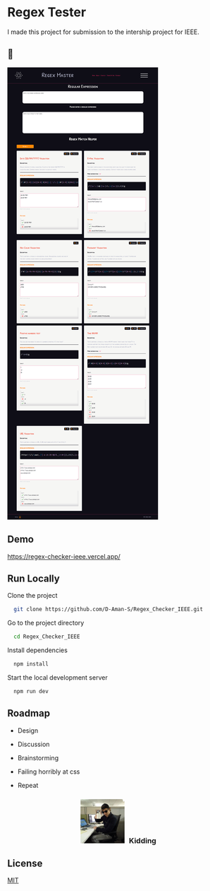 # Regex Tester

I made this project for submission to the intership project for IEEE.

## 📸

![Regex-Test Screenshot](/src/lib/assets/ieeeSS.png?raw=true)

## Demo

https://regex-checker-ieee.vercel.app/

## Run Locally

Clone the project

```bash
  git clone https://github.com/D-Aman-S/Regex_Checker_IEEE.git
```

Go to the project directory

```bash
  cd Regex_Checker_IEEE
```

Install dependencies

```bash
  npm install
```

Start the local development server

```bash
  npm run dev
```

## Roadmap

- Design

- Discussion

- Brainstorming

- Failing horribly at css

- Repeat

<h3 align="center" > <img src="/src/lib/assets/meme.jpg?raw=true" width="100" height="100" style="margin-right: 10px;">Kidding</h3>

## License

[MIT](https://choosealicense.com/licenses/mit/)
